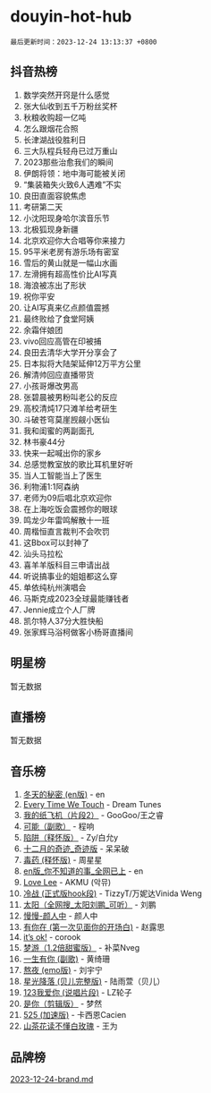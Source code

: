 # douyin-hot-hub

`最后更新时间：2023-12-24 13:13:37 +0800`

## 抖音热榜

1. 数学突然开窍是什么感觉
1. 张大仙收到五千万粉丝奖杯
1. 秋粮收购超一亿吨
1. 怎么跟烟花合照
1. 长津湖战役胜利日
1. 三大队程兵轻舟已过万重山
1. 2023那些治愈我们的瞬间
1. 伊朗将领：地中海可能被关闭
1. “集装箱失火致6人遇难”不实
1. 良田直面容貌焦虑
1. 考研第二天
1. 小沈阳现身哈尔滨音乐节
1. 北极狐现身新疆
1. 北京欢迎你大合唱等你来接力
1. 95平米老房有游乐场有密室
1. 雪后的黄山就是一幅山水画
1. 左滑拥有超高性价比AI写真
1. 海浪被冻出了形状
1. 祝你平安
1. 让AI写真来亿点颜值震撼
1. 最终败给了食堂阿姨
1. 余霜伴娘团
1. vivo回应高管在印被捕
1. 良田去清华大学开分享会了
1. 日本拟将大陆架延伸12万平方公里
1. 解清帅回应直播带货
1. 小孩哥爆改男高
1. 张碧晨被男粉叫老公的反应
1. 高校清炖17只滩羊给考研生
1. 斗破苍穹莫崖觊觎小医仙
1. 我和闺蜜的两副面孔
1. 林书豪44分
1. 快来一起喊出你的家乡
1. 总感觉教室放的歌比耳机里好听
1. 当人工智能当上了医生
1. 利物浦1:1阿森纳
1. 老师为09后唱北京欢迎你
1. 在上海吃饭会震撼你的眼球
1. 鸣龙少年雷鸣解散十一班
1. 周楷恒直言裁判不会吹罚
1. 这Bbox可以封神了
1. 汕头马拉松
1. 喜羊羊版科目三申请出战
1. 听说搞事业的姐姐都这么穿
1. 单依纯杭州演唱会
1. 马斯克成2023全球最能赚钱者
1. Jennie成立个人厂牌
1. 凯尔特人37分大胜快船
1. 张家辉马浴柯做客小杨哥直播间

## 明星榜

暂无数据

## 直播榜

暂无数据

## 音乐榜

1. [冬天的秘密 (en版)](https://sf6-cdn-tos.douyinstatic.com/obj/tos-cn-ve-2774/okIuMHDdzyf3FjGK4Lphe1vfHcQaPIHAg0Z4CR) - en
1. [Every Time We Touch](https://sf6-cdn-tos.douyinstatic.com/obj/tos-cn-ve-2774/ogN6lUKQeBBfEVhIOMikG1CcJjugxk1tztZyhP) - Dream Tunes
1. [我的纸飞机（片段2）](https://sf6-cdn-tos.douyinstatic.com/obj/tos-cn-ve-2774/oM2ZrKcg2CD5AeRB2gkeXOFB1IxAGJdZPazYHf) - GooGoo/王之睿
1. [可能（副歌）](https://sf3-cdn-tos.douyinstatic.com/obj/tos-cn-ve-2774/cde1731888894259b333569393c2fb51) - 程响
1. [陷阱（释怀版）](https://sf3-cdn-tos.douyinstatic.com/obj/tos-cn-ve-2774/oE8C21LeZrzKLDFfQYgMzx4GAIHageG5IzayY7) - Zy/白允y
1. [十二月的奇迹_奇迹版](https://sf6-cdn-tos.douyinstatic.com/obj/tos-cn-ve-2774/oMslvA9FBzGMGHnyUuoiiUjtIAXfMz6tzwByW8) - 呆呆破
1. [毒药 (释怀版)](https://sf6-cdn-tos.douyinstatic.com/obj/tos-cn-ve-2774/oYILMEAzspdZBIzy4frJNB8ZHPHWAhiwowd4Ad) - 周星星
1. [en版_你不知道的事_全网已上](https://sf6-cdn-tos.douyinstatic.com/obj/tos-cn-ve-2774/o4QbYLDezHUtFyDKdF9XfmPhIewaqEQAggj6Cb) - en
1. [Love Lee](https://sf3-cdn-tos.douyinstatic.com/obj/tos-cn-ve-2774/o05GbkJGbCBTdDnMtB0fwOYgkeZp23vrWQDQBS) - AKMU (악뮤)
1. [冷战 (正式版hook段)](https://sf3-cdn-tos.douyinstatic.com/obj/tos-cn-ve-2774/oMuEoiBasWApEMVDgNiI8VAByNmwo5J0pyf8Yx) - TizzyT/万妮达Vinida Weng
1. [太阳（全网搜_太阳刘鹏_可听）](https://sf6-cdn-tos.douyinstatic.com/obj/tos-cn-ve-2774/ogWbyIQnlBFImVbeDocRdCIYtBHlbJXgfZMvgz) - 刘鹏
1. [慢慢-颜人中](https://sf6-cdn-tos.douyinstatic.com/obj/tos-cn-ve-2774/ocjHNfBXdBxQNC8ZGAeoLMFTUgtBg8bkExunDC) - 颜人中
1. [有你在 (第一次见面你的开场白)](https://sf6-cdn-tos.douyinstatic.com/obj/tos-cn-ve-2774/oAthrQ3ClJBfI57uBoFEgNDYtNCZ0TSYQQfxQ0) - 赵露思
1. [it’s ok!](https://sf3-cdn-tos.douyinstatic.com/obj/tos-cn-ve-2774/0fc4d0ee28444bd0ab76e8b7c0003f52) - corook
1. [梦游（1.2倍甜蜜版）](https://sf6-cdn-tos.douyinstatic.com/obj/tos-cn-ve-2774/o4gyAUm8hwufoEABmwVIiQtHsFuGzAEEWtNMzo) - 补菜Nveg
1. [一生有你 (副歌)](https://sf6-cdn-tos.douyinstatic.com/obj/tos-cn-ve-2774/o8xzM8HLaQzgMiJ96FKAWCenIuzkFpfClDdmeW) - 黄绮珊
1. [熬夜 (emo版)](https://sf6-cdn-tos.douyinstatic.com/obj/tos-cn-ve-2774/ocQZvZErLThAfNQOtBZ178gQDfCDFBL9iB5lvY) - 刘宇宁
1. [星光降落 (贝儿完整版)](https://sf6-cdn-tos.douyinstatic.com/obj/tos-cn-ve-2774/okwB9hAwyAtsFFkFBzAX1hOOfQuIoMNs0W2Mwr) - 陆雨萱（贝儿）
1. [123我爱你 (说唱片段)](https://sf6-cdn-tos.douyinstatic.com/obj/tos-cn-ve-2774/oYCWFpY0hL9kda0dQKIGDYeKYfQmAse0DgpDjz) - LZ轮子
1. [是你（剪辑版）](https://sf3-cdn-tos.douyinstatic.com/obj/tos-cn-ve-2774/46019dae783c4c969944217fe1cfafc4) - 梦然
1. [525 (加速版)](https://sf6-cdn-tos.douyinstatic.com/obj/tos-cn-ve-2774/oIfKCtqfDyP8Vc9FpAPgWMyezT6LnDT1abRwGg) - 卡西恩Cacien
1. [山茶花读不懂白玫瑰](https://sf3-cdn-tos.douyinstatic.com/obj/tos-cn-ve-2774/osfn8B7DktrRHEPJgPCfDbw7QDQEkwC16BxZg9) - 王为

## 品牌榜

[2023-12-24-brand.md](2023-12-24-brand.md)
